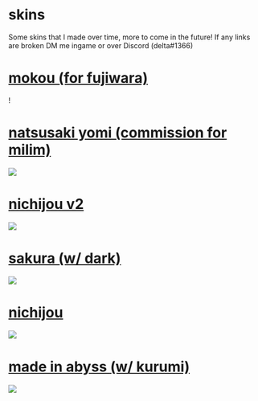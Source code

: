 # skins
Some skins that I made over time, more to come in the future!
If any links are broken DM me ingame or over Discord (delta#1366)

# [mokou (for fujiwara)](https://drive.google.com/file/d/1QcXxkEv6lu8Oo4DWc1nt4KFRXVKEeSSh/view?usp=sharing)
! [](https://doggo.s-ul.eu/FMqth9Ao)

# [natsusaki yomi (commission for milim)](https://milinho.s-ul.eu/TTJjpnEj)
![](https://camo.githubusercontent.com/51bf84de4f5c9b5ccd5bae708dbcd7b8602ea6c1bb1e29d643b4f835c66768b6/68747470733a2f2f63646e2e646973636f72646170702e636f6d2f6174746163686d656e74732f3731363039383634333530353138343834392f3834373239323335323139363131363530312f756e6b6e6f776e2e706e67)

# [nichijou v2](https://drive.google.com/file/d/1WaPHNs-smije4RYoslEkgJGNKJ1h5uJ3/view?usp=sharing)
![](https://puu.sh/HvTeJ/f8f500f4c8.jpeg)

# [sakura (w/ dark)](https://drive.google.com/file/d/1BPY7vLfKXHtWaw4gCJ-ciujcsf_dE0vF/view?usp=sharing)
![](https://i.imgur.com/9DNpPLl.png)

# [nichijou](https://doggo.s-ul.eu/JVi7mfji)
![](https://puu.sh/GFr8q/77dc2fadcc.png)


# [made in abyss (w/ kurumi)](https://www.reddit.com/r/OsuSkins/comments/hoak7j/std_only_made_in_abyss_hdsd_169/)
![](https://i.imgur.com/DAvpqfX.png)
